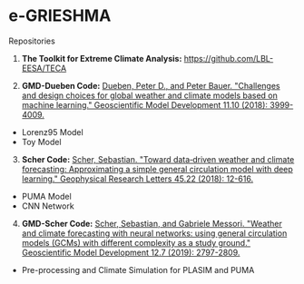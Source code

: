 # e-GRIESHMA

Repositories

1. **The Toolkit for Extreme Climate Analysis:** https://github.com/LBL-EESA/TECA

2. **GMD-Dueben Code:** [Dueben, Peter D., and Peter Bauer. "Challenges and design choices for global weather and climate models based on machine learning." Geoscientific Model Development 11.10 (2018): 3999-4009.](https://gmd.copernicus.org/articles/11/3999/2018/)
  * Lorenz95 Model 
  * Toy Model

3. **Scher Code:** [Scher, Sebastian. "Toward data‐driven weather and climate forecasting: Approximating a simple general circulation model with deep learning." Geophysical Research Letters 45.22 (2018): 12-616.](https://agupubs.onlinelibrary.wiley.com/doi/full/10.1029/2018GL080704)
  * PUMA Model 
  * CNN Network
  
4. **GMD-Scher Code:** [Scher, Sebastian, and Gabriele Messori. "Weather and climate forecasting with neural networks: using general circulation models (GCMs) with different complexity as a study ground." Geoscientific Model Development 12.7 (2019): 2797-2809.](https://gmd.copernicus.org/articles/12/2797/2019/gmd-12-2797-2019-discussion.html)
  * Pre-processing and Climate Simulation for PLASIM and PUMA
